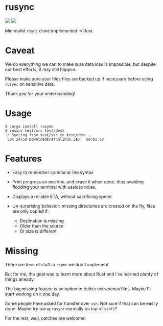 # rusync

<a href="https://crates.io/crates/rusync"><img src="https://img.shields.io/crates/v/rusync.svg"/></a>
<a href="https://travis-ci.org/dmerejkowsky/rusync"><img src="https://api.travis-ci.org/dmerejkowsky/rusync.svg?branch=master"/></a>

Minimalist `rsync` clone implemented in Rust.

# Caveat

We do everything we can to make sure data loss is impossible, but despite our best efforts, it may still happen.

Please make sure your files files are backed up if necessary before using `rusync` on sensitive data.

Thank you for your understanding!

# Usage

```
$ cargo install rusync
$ rusync test/src test/dest
:: Syncing from test/src to test/dest …
 50% 24/50 Downloads/archlinux.iso   00:01:30
```

# Features

* Easy to remember command line syntax

* Print progress on one line, and erase it when done, thus avoiding flooding your terminal
  with useless noise.
  
* Displays a reliable ETA, without sacrificing speed.

* Un-surprising behavior: missing directories are created
  on the fly, files are only copied if:

  * Destination is missing
  * Older than the source
  * Or size is different

# Missing

There are *tons* of stuff in `rsync` we don't implement.

But for me, the goal was to learn more about Rust and I've learned plenty of things already.

The big missing feature is an option to delete extraneous files. Maybe I'll start working on it one day.

Some people have asked for transfer over `ssh`. Not sure if that can be easily done. Maybe try using `rusync` normally on top of `sshfs`?

For the rest, well, patches are welcome!
